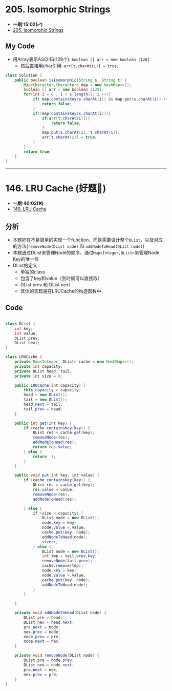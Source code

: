 # 205. Isomorphic Strings 
* **一刷:15:02(✅)**
* [205. Isomorphic Strings ](https://leetcode.com/problems/isomorphic-strings/)

## My Code
* 用Array表示ASCII码(128个): `boolean [] arr = new boolean [128]`
  * 然后直接用char引用: `arr[t.charAt(i)] = true;`
```java
class Solution {
    public boolean isIsomorphic(String s, String t) {
        Map<Character,Character> map = new HashMap<>();
        boolean [] arr = new boolean [128];
        for(int i = 0 ; i < s.length(); i ++){
            if( map.containsKey(s.charAt(i)) && map.get(s.charAt(i)) != t.charAt(i)){
                return false;
            }
            if(!map.containsKey(s.charAt(i))){
                if(arr[t.charAt(i)]){
                    return false;
                }
                map.put(s.charAt(i), t.charAt(i));
                arr[t.charAt(i)] = true;
            }
        }
        return true;
    }
}
```
***
# 146. LRU Cache (好题🌟)
* **一刷:40:02(❌)**
* [146. LRU Cache](https://leetcode.com/problems/lru-cache/)

## 分析
* 本题好在不是简单的实现一个function，而是需要设计整个`DList`，以及对应的方法(`removeNode(DList node)` 和 `addNodeToHead(DList node)`)
* 本题通过DList来管理Node的顺序，通过`Map<Integer,DList>`来管理Node Key的唯一性
* DList的定义
  * 单独的class
  * 包含了key和value（到时候可以直接取）
  * DList prev 和 DList next
  * 具体的实现是在LRUCache的构造函数中
## Code
```java

class DList {
    int key;
    int value;
    DList prev;
    DList next;
}

class LRUCache {
    private Map<Integer, DList> cache = new HashMap<>();
    private int capacity;
    private DList head, tail;
    private int size = 0;

    public LRUCache(int capacity) {
        this.capacity = capacity;
        head = new DList();
        tail = new DList();
        head.next = tail;
        tail.prev = head;
    }

    public int get(int key) {
        if (cache.containsKey(key)) {
            DList res = cache.get(key);
            removeNode(res);
            addNodeToHead(res);
            return res.value;
        } else {
            return -1;
        }
    }

    public void put(int key, int value) {
        if (cache.containsKey(key)) {
            DList res = cache.get(key);
            res.value = value;
            removeNode(res);
            addNodeToHead(res);

        } else {
            if (size < capacity) {
                DList node = new DList();
                node.key = key;
                node.value = value;
                cache.put(key, node);
                addNodeToHead(node);
                size++;
            } else {
                DList node = new DList();
                int tmp = tail.prev.key;
                removeNode(tail.prev);
                cache.remove(tmp);
                node.key = key;
                node.value = value;
                cache.put(key, node);
                addNodeToHead(node);
            }
        }

    }

    private void addNodeToHead(DList node) {
        DList pre = head;
        DList nex = head.next;
        pre.next = node;
        nex.prev = node;
        node.prev = pre;
        node.next = nex;
    }

    private void removeNode(DList node) {
        DList pre = node.prev;
        DList nex = node.next;
        pre.next = nex;
        nex.prev = pre;
    }
}
```
